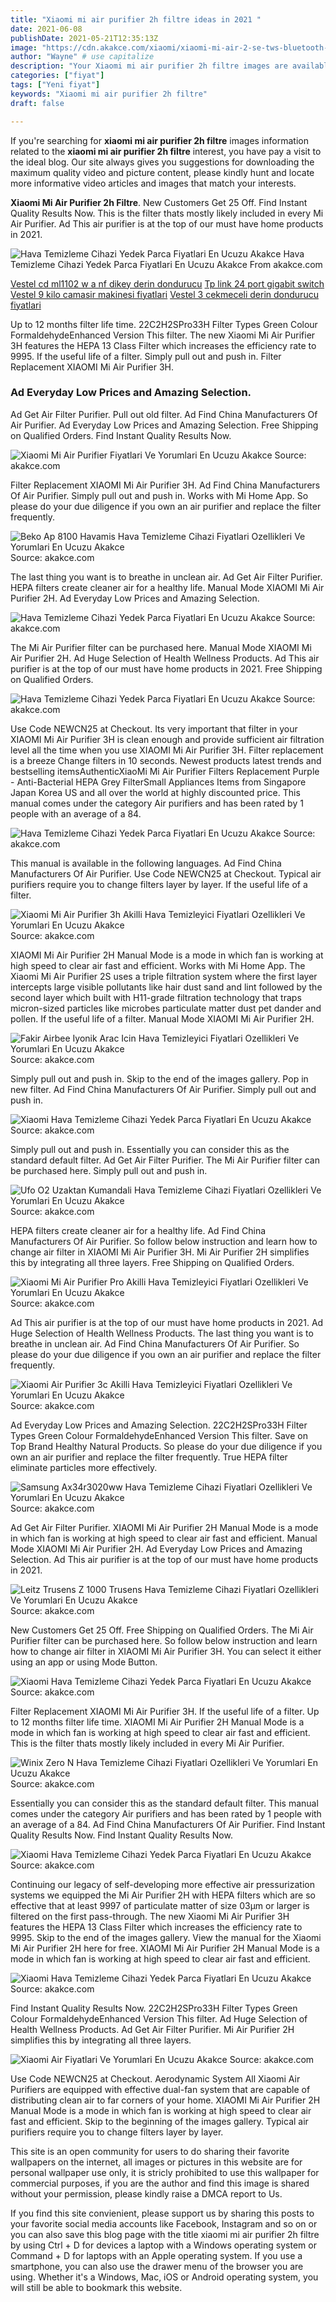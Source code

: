 ```yaml
---
title: "Xiaomi mi air purifier 2h filtre ideas in 2021 "
date: 2021-06-08
publishDate: 2021-05-21T12:35:13Z
image: "https://cdn.akakce.com/xiaomi/xiaomi-mi-air-2-se-tws-bluetooth-kablosuz-kulak-ici-kulaklik-x.jpg"
author: "Wayne" # use capitalize
description: "Your Xiaomi mi air purifier 2h filtre images are available in this site. Xiaomi mi air purifier 2h filtre are a topic that is being searched for and liked by netizens today. You can Download the Xiaomi mi air purifier 2h filtre files here. Download all royalty-free photos."
categories: ["fiyat"]
tags: ["Yeni fiyat"]
keywords: "Xiaomi mi air purifier 2h filtre"
draft: false

---
```


If you're searching for **xiaomi mi air purifier 2h filtre** images information related to the **xiaomi mi air purifier 2h filtre** interest, you have pay a visit to the ideal  blog.  Our site always  gives you  suggestions  for downloading  the maximum  quality video and picture  content, please kindly hunt and locate more informative video articles and images  that match your interests.

**Xiaomi Mi Air Purifier 2h Filtre**. New Customers Get 25 Off. Find Instant Quality Results Now. This is the filter thats mostly likely included in every Mi Air Purifier. Ad This air purifier is at the top of our must have home products in 2021.

![Hava Temizleme Cihazi Yedek Parca Fiyatlari En Ucuzu Akakce](https://iis-akakce.akamaized.net/p.x?%2F%2Fmcdn01%2Egittigidiyor%2Enet%2F65459%2F654592786%5F0%2Ejpg "Hava Temizleme Cihazi Yedek Parca Fiyatlari En Ucuzu Akakce")
Hava Temizleme Cihazi Yedek Parca Fiyatlari En Ucuzu Akakce From akakce.com

[Vestel cd ml1102 w a nf dikey derin dondurucu](/vestel-cd-ml1102-w-a-nf-dikey-derin-dondurucu/)
[Tp link 24 port gigabit switch](/tp-link-24-port-gigabit-switch/)
[Vestel 9 kilo camasir makinesi fiyatlari](/vestel-9-kilo-camasir-makinesi-fiyatlari/)
[Vestel 3 cekmeceli derin dondurucu fiyatlari](/vestel-3-cekmeceli-derin-dondurucu-fiyatlari/)

Up to 12 months filter life time. 22C2H2SPro33H Filter Types Green Colour FormaldehydeEnhanced Version This filter. The new Xiaomi Mi Air Purifier 3H features the HEPA 13 Class Filter which increases the efficiency rate to 9995. If the useful life of a filter. Simply pull out and push in. Filter Replacement XIAOMI Mi Air Purifier 3H.

### Ad Everyday Low Prices and Amazing Selection.

Ad Get Air Filter Purifier. Pull out old filter. Ad Find China Manufacturers Of Air Purifier. Ad Everyday Low Prices and Amazing Selection. Free Shipping on Qualified Orders. Find Instant Quality Results Now.


![Xiaomi Mi Air Purifier Fiyatlari Ve Yorumlari En Ucuzu Akakce](https://iis-akakce.akamaized.net/p.x?%2F%2Fproductimages%2Ehepsiburada%2Enet%2Fs%2F34%2F600%2F10450549047346%2Ejpg "Xiaomi Mi Air Purifier Fiyatlari Ve Yorumlari En Ucuzu Akakce")
Source: akakce.com

Filter Replacement XIAOMI Mi Air Purifier 3H. Ad Find China Manufacturers Of Air Purifier. Simply pull out and push in. Works with Mi Home App. So please do your due diligence if you own an air purifier and replace the filter frequently.

![Beko Ap 8100 Havamis Hava Temizleme Cihazi Fiyatlari Ozellikleri Ve Yorumlari En Ucuzu Akakce](https://cdn.akakce.com/beko/beko-ap-8100-havamis-z.jpg "Beko Ap 8100 Havamis Hava Temizleme Cihazi Fiyatlari Ozellikleri Ve Yorumlari En Ucuzu Akakce")
Source: akakce.com

The last thing you want is to breathe in unclean air. Ad Get Air Filter Purifier. HEPA filters create cleaner air for a healthy life. Manual Mode XIAOMI Mi Air Purifier 2H. Ad Everyday Low Prices and Amazing Selection.

![Hava Temizleme Cihazi Yedek Parca Fiyatlari En Ucuzu Akakce](https://iis-akakce.akamaized.net/p.x?%2F%2Fproductimages%2Ehepsiburada%2Enet%2Fs%2F43%2F600%2F10770308661298%2Ejpg "Hava Temizleme Cihazi Yedek Parca Fiyatlari En Ucuzu Akakce")
Source: akakce.com

The Mi Air Purifier filter can be purchased here. Manual Mode XIAOMI Mi Air Purifier 2H. Ad Huge Selection of Health Wellness Products. Ad This air purifier is at the top of our must have home products in 2021. Free Shipping on Qualified Orders.

![Hava Temizleme Cihazi Yedek Parca Fiyatlari En Ucuzu Akakce](https://iis-akakce.akamaized.net/p.x?%2F%2Fmcdn01%2Egittigidiyor%2Enet%2F63161%2F631610966%5F0%2Ejpg "Hava Temizleme Cihazi Yedek Parca Fiyatlari En Ucuzu Akakce")
Source: akakce.com

Use Code NEWCN25 at Checkout. Its very important that filter in your XIAOMI Mi Air Purifier 3H is clean enough and provide sufficient air filtration level all the time when you use XIAOMI Mi Air Purifier 3H. Filter replacement is a breeze Change filters in 10 seconds. Newest products latest trends and bestselling itemsAuthenticXiaoMi Mi Air Purifier Filters Replacement Purple - Anti-Bacterial HEPA Grey FilterSmall Appliances Items from Singapore Japan Korea US and all over the world at highly discounted price. This manual comes under the category Air purifiers and has been rated by 1 people with an average of a 84.

![Hava Temizleme Cihazi Yedek Parca Fiyatlari En Ucuzu Akakce](https://iis-akakce.akamaized.net/p.x?%2F%2Fmcdn01%2Egittigidiyor%2Enet%2F65459%2F654592786%5F0%2Ejpg "Hava Temizleme Cihazi Yedek Parca Fiyatlari En Ucuzu Akakce")
Source: akakce.com

This manual is available in the following languages. Ad Find China Manufacturers Of Air Purifier. Use Code NEWCN25 at Checkout. Typical air purifiers require you to change filters layer by layer. If the useful life of a filter.

![Xiaomi Mi Air Purifier 3h Akilli Hava Temizleyici Fiyatlari Ozellikleri Ve Yorumlari En Ucuzu Akakce](https://cdn.akakce.com/xiaomi/xiaomi-mi-air-purifier-3h-akilli-hava-temizleyici-z.jpg "Xiaomi Mi Air Purifier 3h Akilli Hava Temizleyici Fiyatlari Ozellikleri Ve Yorumlari En Ucuzu Akakce")
Source: akakce.com

XIAOMI Mi Air Purifier 2H Manual Mode is a mode in which fan is working at high speed to clear air fast and efficient. Works with Mi Home App. The Xiaomi Mi Air Purifier 2S uses a triple filtration system where the first layer intercepts large visible pollutants like hair dust sand and lint followed by the second layer which built with H11-grade filtration technology that traps micron-sized particles like microbes particulate matter dust pet dander and pollen. If the useful life of a filter. Manual Mode XIAOMI Mi Air Purifier 2H.

![Fakir Airbee Iyonik Arac Icin Hava Temizleyici Fiyatlari Ozellikleri Ve Yorumlari En Ucuzu Akakce](https://cdn.akakce.com/fakir/fakir-airbee-iyonik-arac-icin-hava-temizleyici-z.jpg "Fakir Airbee Iyonik Arac Icin Hava Temizleyici Fiyatlari Ozellikleri Ve Yorumlari En Ucuzu Akakce")
Source: akakce.com

Simply pull out and push in. Skip to the end of the images gallery. Pop in new filter. Ad Find China Manufacturers Of Air Purifier. Simply pull out and push in.

![Xiaomi Hava Temizleme Cihazi Yedek Parca Fiyatlari En Ucuzu Akakce](https://iis-akakce.akamaized.net/p.x?%2F%2Fmcdn01%2Egittigidiyor%2Enet%2F57242%2F572424182%5F0%2Ejpg "Xiaomi Hava Temizleme Cihazi Yedek Parca Fiyatlari En Ucuzu Akakce")
Source: akakce.com

Simply pull out and push in. Essentially you can consider this as the standard default filter. Ad Get Air Filter Purifier. The Mi Air Purifier filter can be purchased here. Simply pull out and push in.

![Ufo O2 Uzaktan Kumandali Hava Temizleme Cihazi Fiyatlari Ozellikleri Ve Yorumlari En Ucuzu Akakce](https://cdn.akakce.com/ufo/ufo-o2-uzaktan-kumandali-z.jpg "Ufo O2 Uzaktan Kumandali Hava Temizleme Cihazi Fiyatlari Ozellikleri Ve Yorumlari En Ucuzu Akakce")
Source: akakce.com

HEPA filters create cleaner air for a healthy life. Ad Find China Manufacturers Of Air Purifier. So follow below instruction and learn how to change air filter in XIAOMI Mi Air Purifier 3H. Mi Air Purifier 2H simplifies this by integrating all three layers. Free Shipping on Qualified Orders.

![Xiaomi Mi Air Purifier Pro Akilli Hava Temizleyici Fiyatlari Ozellikleri Ve Yorumlari En Ucuzu Akakce](https://cdn.akakce.com/xiaomi/xiaomi-mi-air-purifier-pro-akilli-hava-temizleyici-z.jpg "Xiaomi Mi Air Purifier Pro Akilli Hava Temizleyici Fiyatlari Ozellikleri Ve Yorumlari En Ucuzu Akakce")
Source: akakce.com

Ad This air purifier is at the top of our must have home products in 2021. Ad Huge Selection of Health Wellness Products. The last thing you want is to breathe in unclean air. Ad Find China Manufacturers Of Air Purifier. So please do your due diligence if you own an air purifier and replace the filter frequently.

![Xiaomi Air Purifier 3c Akilli Hava Temizleyici Fiyatlari Ozellikleri Ve Yorumlari En Ucuzu Akakce](https://cdn.akakce.com/xiaomi/xiaomi-air-purifier-3c-akilli-hava-temizleyici-z.jpg "Xiaomi Air Purifier 3c Akilli Hava Temizleyici Fiyatlari Ozellikleri Ve Yorumlari En Ucuzu Akakce")
Source: akakce.com

Ad Everyday Low Prices and Amazing Selection. 22C2H2SPro33H Filter Types Green Colour FormaldehydeEnhanced Version This filter. Save on Top Brand Healthy Natural Products. So please do your due diligence if you own an air purifier and replace the filter frequently. True HEPA filter eliminate particles more effectively.

![Samsung Ax34r3020ww Hava Temizleme Cihazi Fiyatlari Ozellikleri Ve Yorumlari En Ucuzu Akakce](https://cdn.akakce.com/samsung/samsung-ax34r3020ww-z.jpg "Samsung Ax34r3020ww Hava Temizleme Cihazi Fiyatlari Ozellikleri Ve Yorumlari En Ucuzu Akakce")
Source: akakce.com

Ad Get Air Filter Purifier. XIAOMI Mi Air Purifier 2H Manual Mode is a mode in which fan is working at high speed to clear air fast and efficient. Manual Mode XIAOMI Mi Air Purifier 2H. Ad Everyday Low Prices and Amazing Selection. Ad This air purifier is at the top of our must have home products in 2021.

![Leitz Trusens Z 1000 Trusens Hava Temizleme Cihazi Fiyatlari Ozellikleri Ve Yorumlari En Ucuzu Akakce](https://cdn.akakce.com/leitz/leitz-trusens-z-1000-trusens-z.jpg "Leitz Trusens Z 1000 Trusens Hava Temizleme Cihazi Fiyatlari Ozellikleri Ve Yorumlari En Ucuzu Akakce")
Source: akakce.com

New Customers Get 25 Off. Free Shipping on Qualified Orders. The Mi Air Purifier filter can be purchased here. So follow below instruction and learn how to change air filter in XIAOMI Mi Air Purifier 3H. You can select it either using an app or using Mode Button.

![Xiaomi Hava Temizleme Cihazi Yedek Parca Fiyatlari En Ucuzu Akakce](https://iis-akakce.akamaized.net/p.x?%2F%2Fmcdn01%2Egittigidiyor%2Enet%2F63753%2F637531477%5F0%2Ejpg "Xiaomi Hava Temizleme Cihazi Yedek Parca Fiyatlari En Ucuzu Akakce")
Source: akakce.com

Filter Replacement XIAOMI Mi Air Purifier 3H. If the useful life of a filter. Up to 12 months filter life time. XIAOMI Mi Air Purifier 2H Manual Mode is a mode in which fan is working at high speed to clear air fast and efficient. This is the filter thats mostly likely included in every Mi Air Purifier.

![Winix Zero N Hava Temizleme Cihazi Fiyatlari Ozellikleri Ve Yorumlari En Ucuzu Akakce](https://iis-akakce.akamaized.net/p.x?%2F%2Fwww%2Eanemon%2Eio%2Fapi%2Fproduct%2Dmanagement%2Fproducts%2Ffiles%2Fac4b2a01%2Dc4d0%2D40d5%2Db8ba%2D44c08df4204b "Winix Zero N Hava Temizleme Cihazi Fiyatlari Ozellikleri Ve Yorumlari En Ucuzu Akakce")
Source: akakce.com

Essentially you can consider this as the standard default filter. This manual comes under the category Air purifiers and has been rated by 1 people with an average of a 84. Ad Find China Manufacturers Of Air Purifier. Find Instant Quality Results Now. Find Instant Quality Results Now.

![Xiaomi Hava Temizleme Cihazi Yedek Parca Fiyatlari En Ucuzu Akakce](https://iis-akakce.akamaized.net/p.x?%2F%2Fproductimages%2Ehepsiburada%2Enet%2Fs%2F25%2F600%2F10122707894322%2Ejpg "Xiaomi Hava Temizleme Cihazi Yedek Parca Fiyatlari En Ucuzu Akakce")
Source: akakce.com

Continuing our legacy of self-developing more effective air pressurization systems we equipped the Mi Air Purifier 2H with HEPA filters which are so effective that at least 9997 of particulate matter of size 03μm or larger is filtered on the first pass-through. The new Xiaomi Mi Air Purifier 3H features the HEPA 13 Class Filter which increases the efficiency rate to 9995. Skip to the end of the images gallery. View the manual for the Xiaomi Mi Air Purifier 2H here for free. XIAOMI Mi Air Purifier 2H Manual Mode is a mode in which fan is working at high speed to clear air fast and efficient.

![Xiaomi Hava Temizleme Cihazi Yedek Parca Fiyatlari En Ucuzu Akakce](https://iis-akakce.akamaized.net/p.x?%2F%2Fmcdn01%2Egittigidiyor%2Enet%2F57420%2F574204602%5F0%2Ejpg "Xiaomi Hava Temizleme Cihazi Yedek Parca Fiyatlari En Ucuzu Akakce")
Source: akakce.com

Find Instant Quality Results Now. 22C2H2SPro33H Filter Types Green Colour FormaldehydeEnhanced Version This filter. Ad Huge Selection of Health Wellness Products. Ad Get Air Filter Purifier. Mi Air Purifier 2H simplifies this by integrating all three layers.

![Xiaomi Air Fiyatlari Ve Yorumlari En Ucuzu Akakce](https://cdn.akakce.com/xiaomi/xiaomi-mi-air-2-se-tws-bluetooth-kablosuz-kulak-ici-kulaklik-x.jpg "Xiaomi Air Fiyatlari Ve Yorumlari En Ucuzu Akakce")
Source: akakce.com

Use Code NEWCN25 at Checkout. Aerodynamic System All Xiaomi Air Purifiers are equipped with effective dual-fan system that are capable of distributing clean air to far corners of your home. XIAOMI Mi Air Purifier 2H Manual Mode is a mode in which fan is working at high speed to clear air fast and efficient. Skip to the beginning of the images gallery. Typical air purifiers require you to change filters layer by layer.

This site is an open community for users to do sharing their favorite wallpapers on the internet, all images or pictures in this website are for personal wallpaper use only, it is stricly prohibited to use this wallpaper for commercial purposes, if you are the author and find this image is shared without your permission, please kindly raise a DMCA report to Us.

If you find this site convienient, please support us by sharing this posts to your favorite social media accounts like Facebook, Instagram and so on or you can also save this blog page with the title xiaomi mi air purifier 2h filtre by using Ctrl + D for devices a laptop with a Windows operating system or Command + D for laptops with an Apple operating system. If you use a smartphone, you can also use the drawer menu of the browser you are using. Whether it's a Windows, Mac, iOS or Android operating system, you will still be able to bookmark this website.
